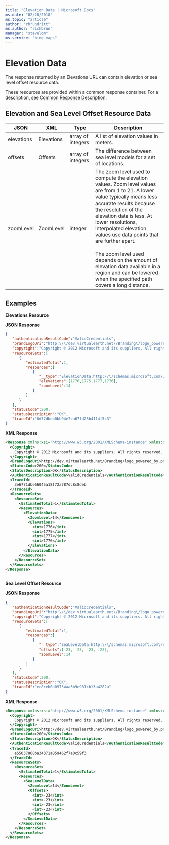 ```yaml
---
title: "Elevation Data | Microsoft Docs"
ms.date: "02/28/2018"
ms.topic: "article"
author: "rbrundritt"
ms.author: "richbrun"
manager: "stevelom"
ms.service: "bing-maps"
---
```

# Elevation Data

The response returned by an Elevations URL can contain elevation or sea level offset resource data.  
  
 These resources are provided within a common response container. For a description, see [Common Response Description](../common-parameters-and-types/common-response-description.md).  
  
## Elevation and Sea Level Offset Resource Data  
  
|JSON|XML|Type|Description|  
|----------|---------|----------|-----------------|  
|elevations|Elevations|array of integers|A list of elevation values in meters.|  
|offsets|Offsets|array of integers|The difference between sea level models for a set of locations.|  
|zoomLevel|ZoomLevel|integer|The zoom level used to compute the elevation values. Zoom level values are from 1 to 21. A lower value typically means less accurate results because the resolution of the elevation data is less. At lower resolutions, interpolated elevation values use data points that are further apart.<br /><br /> The zoom level used depends on the amount of elevation data available in a region and can be lowered when the specified path covers a long distance.|  
  
## Examples  

 **Elevations Resource**  
  
 **JSON Response**  
  
```json
{  
   "authenticationResultCode":"ValidCredentials",  
   "brandLogoUri":"http:\/\/dev.virtualearth.net\/Branding\/logo_powered_by.png",  
   "copyright":"Copyright © 2012 Microsoft and its suppliers. All rights reserved. This API cannot be accessed and the content and any results may not be used, reproduced or transmitted in any manner without express written permission from Microsoft Corporation.",  
   "resourceSets":[  
      {  
         "estimatedTotal":1,  
         "resources":[  
            {  
               "__type":"ElevationData:http:\/\/schemas.microsoft.com\/search\/local\/ws\/rest\/v1",  
               "elevations":[1776,1775,1777,1776],  
               "zoomLevel":14  
            }  
         ]  
      }  
   ],  
   "statusCode":200,  
   "statusDescription":"OK",  
   "traceId":"8d57dbeb0bb94e7ca67fd25b4114f5c3"  
}  
```  
  
 **XML Response**  
  
```xml 
<Response xmlns:xsi="http://www.w3.org/2001/XMLSchema-instance" xmlns:xsd="http://www.w3.org/2001/XMLSchema" xmlns="http://schemas.microsoft.com/search/local/ws/rest/v1">  
  <Copyright>  
    Copyright © 2012 Microsoft and its suppliers. All rights reserved. This API cannot be accessed and the content and any results may not be used, reproduced or transmitted in any manner without express written permission from Microsoft Corporation.  
  </Copyright>  
  <BrandLogoUri>http://dev.virtualearth.net/Branding/logo_powered_by.png</BrandLogoUri>  
  <StatusCode>200</StatusCode>  
  <StatusDescription>OK</StatusDescription>  
  <AuthenticationResultCode>ValidCredentials</AuthenticationResultCode>  
  <TraceId>  
    3e6771dbe66045a18f72a787dc8c8deb  
  </TraceId>  
  <ResourceSets>  
    <ResourceSet>  
      <EstimatedTotal>1</EstimatedTotal>  
      <Resources>  
        <ElevationData>  
          <ZoomLevel>14</ZoomLevel>  
          <Elevations>  
            <int>1776</int>  
            <int>1775</int>  
            <int>1777</int>  
            <int>1776</int>  
          </Elevations>  
        </ElevationData>  
      </Resources>  
    </ResourceSet>  
  </ResourceSets>  
</Response>  
  
```  
  
 **Sea Level Offset Resource**  
  
 **JSON Response**  
  
```json
{  
   "authenticationResultCode":"ValidCredentials",  
   "brandLogoUri":"http:\/\/dev.virtualearth.net\/Branding\/logo_powered_by.png",  
   "copyright":"Copyright © 2012 Microsoft and its suppliers. All rights reserved. This API cannot be accessed and the content and any results may not be used, reproduced or transmitted in any manner without express written permission from Microsoft Corporation.",  
   "resourceSets":[  
      {  
         "estimatedTotal":1,  
         "resources":[  
            {  
               "__type":"SeaLevelData:http:\/\/schemas.microsoft.com\/search\/local\/ws\/rest\/v1",  
               "offsets":[-23, -23, -23, -23],  
               "zoomLevel":14  
            }  
         ]  
      }  
   ],  
   "statusCode":200,  
   "statusDescription":"OK",  
   "traceId":"ec8ceb0a09754aa3b9e981cb13a4282a"  
}  
```  
  
 **XML Response**  
  
```xml
<Response xmlns:xsi="http://www.w3.org/2001/XMLSchema-instance" xmlns:xsd="http://www.w3.org/2001/XMLSchema" xmlns="http://schemas.microsoft.com/search/local/ws/rest/v1">  
  <Copyright>  
    Copyright © 2012 Microsoft and its suppliers. All rights reserved. This API cannot be accessed and the content and any results may not be used, reproduced or transmitted in any manner without express written permission from Microsoft Corporation.  
  </Copyright>  
  <BrandLogoUri>http://dev.virtualearth.net/Branding/logo_powered_by.png</BrandLogoUri>  
  <StatusCode>200</StatusCode>  
  <StatusDescription>OK</StatusDescription>  
  <AuthenticationResultCode>ValidCredentials</AuthenticationResultCode>  
  <TraceId>  
    e55037868ba34371a859462f7a0c59f3  
  </TraceId>  
  <ResourceSets>  
    <ResourceSet>  
      <EstimatedTotal>1</EstimatedTotal>  
      <Resources>  
        <SeaLevelData>  
          <ZoomLevel>14</ZoomLevel>  
          <Offsets>  
            <int>-23</int>  
            <int>-23</int>  
            <int>-23</int>  
            <int>-23</int>  
          </Offsets>  
        </SeaLevelData>  
      </Resources>  
    </ResourceSet>  
  </ResourceSets>  
</Response>  
  
```